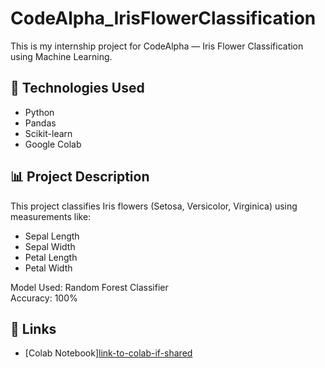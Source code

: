 # CodeAlpha_IrisFlowerClassification

This is my internship project for CodeAlpha — Iris Flower Classification using Machine Learning.

## 🔧 Technologies Used
- Python
- Pandas
- Scikit-learn
- Google Colab

## 📊 Project Description
This project classifies Iris flowers (Setosa, Versicolor, Virginica) using measurements like:
- Sepal Length
- Sepal Width
- Petal Length
- Petal Width

Model Used: Random Forest Classifier  
Accuracy: 100%

## 🔗 Links
- [Colab Notebook][link-to-colab-if-shared](https://colab.research.google.com/drive/1K9JjT4ng0NX6uirMBFvthUt2GnYEVPHR#scrollTo=1iT4BBNvBGks)
